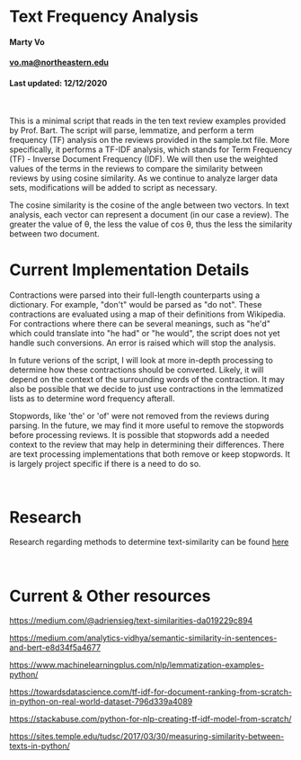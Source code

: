 # Text Frequency Analysis


#### Marty Vo
#### vo.ma@northeastern.edu
#### Last updated: 12/12/2020

<br>

This is a minimal script that reads in the ten text review examples provided by Prof. Bart. The
script will parse, lemmatize, and perform a term frequency (TF) analysis on the reviews
provided in the sample.txt file. More specifically, it performs a TF-IDF analysis, which stands
for Term Frequency (TF) - Inverse Document Frequency (IDF). We will then use the weighted values of
the terms in the reviews to compare the similarity between reviews by using cosine similarity. As we 
continue to analyze larger data sets, modifications will be added to script as necessary.

The cosine similarity is the cosine of the angle between two vectors. In text analysis, each vector can
represent a document (in our case a review). The greater the value of θ, the less the value of cos θ,
thus the less the similarity between two document.


# Current Implementation Details 

Contractions were parsed into their full-length counterparts using a dictionary. For example, 
"don't" would be parsed as "do not". These contractions are evaluated using a map of their
definitions from Wikipedia. For contractions where there can be several meanings, such as "he'd"
which could translate into "he had" or "he would", the script does not yet handle such conversions. 
An error is raised which will stop the analysis. 

In future verions of the script, I will look at more in-depth processing to determine how these
contractions should be converted. Likely, it will depend on the context of the surrounding words
of the contraction. It may also be possible that we decide to just use contractions in the 
lemmatized lists as to determine word frequency afterall.

Stopwords, like 'the' or 'of' were not removed from the reviews during parsing. In the future,
we may find it more useful to remove the stopwords before processing reviews. It is possible that 
stopwords add a needed context to the review that may help in determining their differences.
There are text processing implementations that both remove or keep stopwords. It is largely project
specific if there is a need to do so. 

<br>

# Research

Research regarding methods to determine text-similarity can be found [here](https://github.com/martyv123/NLP-Yelp/blob/main/RESEARCH.MD)

<br>

# Current & Other resources

https://medium.com/@adriensieg/text-similarities-da019229c894

https://medium.com/analytics-vidhya/semantic-similarity-in-sentences-and-bert-e8d34f5a4677

https://www.machinelearningplus.com/nlp/lemmatization-examples-python/

https://towardsdatascience.com/tf-idf-for-document-ranking-from-scratch-in-python-on-real-world-dataset-796d339a4089

https://stackabuse.com/python-for-nlp-creating-tf-idf-model-from-scratch/

https://sites.temple.edu/tudsc/2017/03/30/measuring-similarity-between-texts-in-python/